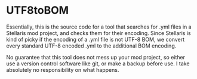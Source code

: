 # UTF8toBOM
Essentially, this is the source code for a tool that searches for .yml files in a Stellaris mod project, and checks them for their encoding.
Since Stellaris is kind of picky if the encoding of a .yml file is not UTF-8 BOM, we convert every standard UTF-8 encoded .yml to the additional BOM encoding.

No guarantee that this tool does not mess up your mod project, so either use a version control software like git, or make a backup before use. I take absolutely no responsibility on what happens.
